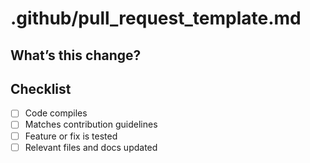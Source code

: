 # .github/pull_request_template.md

## What’s this change?

<!-- Briefly explain what this PR does -->

## Checklist

- [ ] Code compiles
- [ ] Matches contribution guidelines
- [ ] Feature or fix is tested
- [ ] Relevant files and docs updated
